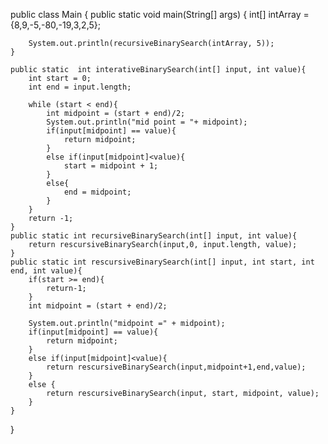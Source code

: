 public class Main {
    public static void main(String[] args) {
        int[] intArray = {8,9,-5,-80,-19,3,2,5};

        System.out.println(recursiveBinarySearch(intArray, 5));
    }

    public static  int interativeBinarySearch(int[] input, int value){
        int start = 0;
        int end = input.length;

        while (start < end){
            int midpoint = (start + end)/2;
            System.out.println("mid point = "+ midpoint);
            if(input[midpoint] == value){
                return midpoint;
            }
            else if(input[midpoint]<value){
                start = midpoint + 1;
            }
            else{
                end = midpoint;
            }
        }
        return -1;
    }
    public static int recursiveBinarySearch(int[] input, int value){
        return rescursiveBinarySearch(input,0, input.length, value);
    }
    public static int rescursiveBinarySearch(int[] input, int start, int end, int value){
        if(start >= end){
            return-1;
        }
        int midpoint = (start + end)/2;

        System.out.println("midpoint =" + midpoint);
        if(input[midpoint] == value){
            return midpoint;
        }
        else if(input[midpoint]<value){
            return rescursiveBinarySearch(input,midpoint+1,end,value);
        }
        else {
            return rescursiveBinarySearch(input, start, midpoint, value);
        }
    }
}
